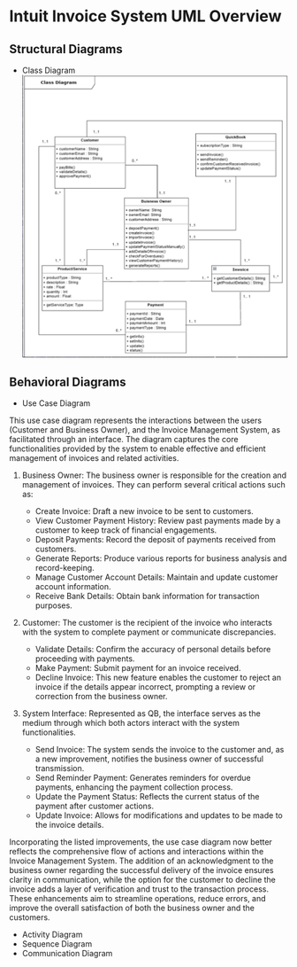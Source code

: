 # Intuit Invoice System UML Overview
## Structural Diagrams
  - Class Diagram
  ![image-link](./images/class_diagram.png)
## Behavioral Diagrams
  - Use Case Diagram
    
  This use case diagram represents the interactions between the users (Customer and Business Owner), and the Invoice Management System, as facilitated through an interface. The diagram captures the core functionalities provided by the system to enable effective and efficient management of invoices and related activities.

1. Business Owner: The business owner is responsible for the creation and management of invoices. They can perform several critical actions such as:
    - Create Invoice: Draft a new invoice to be sent to customers.
    - View Customer Payment History: Review past payments made by a customer to keep track of financial engagements.
    - Deposit Payments: Record the deposit of payments received from customers.
    - Generate Reports: Produce various reports for business analysis and record-keeping.
    - Manage Customer Account Details: Maintain and update customer account information.
    - Receive Bank Details: Obtain bank information for transaction purposes.

2. Customer: The customer is the recipient of the invoice who interacts with the system to complete payment or communicate discrepancies.
    - Validate Details: Confirm the accuracy of personal details before proceeding with payments.
    - Make Payment: Submit payment for an invoice received.
    - Decline Invoice: This new feature enables the customer to reject an invoice if the details appear incorrect, prompting a review or correction from the business owner.

3. System Interface: Represented as QB, the interface serves as the medium through which both actors interact with the system functionalities.
    - Send Invoice: The system sends the invoice to the customer and, as a new improvement, notifies the business owner of successful transmission.
    - Send Reminder Payment: Generates reminders for overdue payments, enhancing the payment collection process.
    - Update the Payment Status: Reflects the current status of the payment after customer actions.
    - Update Invoice: Allows for modifications and updates to be made to the invoice details.

Incorporating the listed improvements, the use case diagram now better reflects the comprehensive flow of actions and interactions within the Invoice Management System. The addition of an acknowledgment to the business owner regarding the successful delivery of the invoice ensures clarity in communication, while the option for the customer to decline the invoice adds a layer of verification and trust to the transaction process. These enhancements aim to streamline operations, reduce errors, and improve the overall satisfaction of both the business owner and the customers.
  - Activity Diagram
  - Sequence Diagram
  - Communication Diagram

